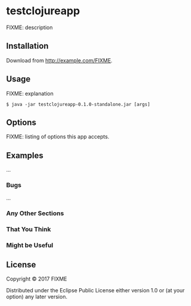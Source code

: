 # testclojureapp

FIXME: description

## Installation

Download from http://example.com/FIXME.

## Usage

FIXME: explanation

    $ java -jar testclojureapp-0.1.0-standalone.jar [args]

## Options

FIXME: listing of options this app accepts.

## Examples

...

### Bugs

...

### Any Other Sections
### That You Think
### Might be Useful

## License

Copyright © 2017 FIXME

Distributed under the Eclipse Public License either version 1.0 or (at
your option) any later version.
